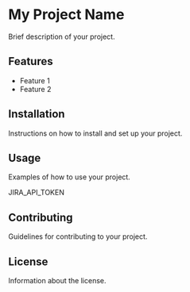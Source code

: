 # My Project Name

Brief description of your project.

## Features

- Feature 1
- Feature 2

## Installation

Instructions on how to install and set up your project.

## Usage

Examples of how to use your project.

JIRA_API_TOKEN

## Contributing

Guidelines for contributing to your project.

## License

Information about the license.
